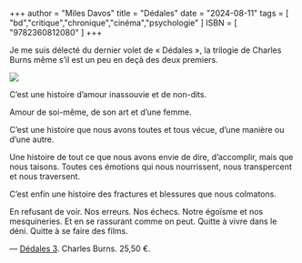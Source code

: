 +++
author = "Miles Davos"
title = "Dédales"
date = "2024-08-11"
tags = [
    "bd","critique","chronique","cinéma","psychologie"
]
ISBN = [
    "9782360812080"
]
+++

Je me suis délecté du dernier volet de « Dédales », la trilogie de Charles Burns même s’il est un peu en deçà des deux premiers.

![](/images/dedales.jpeg)

C’est une histoire d’amour inassouvie et de non-dits.

Amour de soi-même, de son art et d’une femme.

C’est une histoire que nous avons toutes et tous vécue, d’une manière ou d’une autre.

Une histoire de tout ce que nous avons envie de dire, d’accomplir, mais que nous taisons. Toutes ces émotions qui nous nourrissent, nous transpercent et nous traversent.

C’est enfin une histoire des fractures et blessures que nous colmatons.

En refusant de voir. Nos erreurs. Nos échecs. Notre égoïsme et nos mesquineries. Et en se rassurant comme on peut. Quitte à vivre dans le déni. Quitte à se faire des films.

—
[Dédales 3](https://www.cornelius-boutique.com/product/dedales-3). Charles Burns. 25,50 €.
